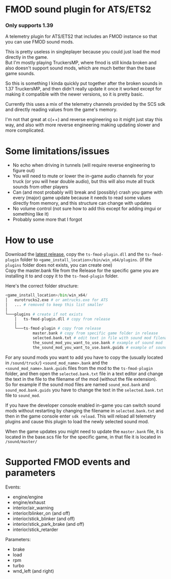 # FMOD sound plugin for ATS/ETS2

### Only supports 1.39

A telemetry plugin for ATS/ETS2 that includes an FMOD instance so that you can use FMOD sound mods.

This is pretty useless in singleplayer because you could just load the mod directly in the game.<br>
But I'm mostly playing TruckersMP, where fmod is still kinda broken and also doesn't support sound mods, which are much better than the base game sounds.

So this is something I kinda quickly put together after the broken sounds in 1.37 TruckersMP, and then didn't really update it once it worked except for making it compatible with the newer versions, so it is pretty basic.

Currently this uses a mix of the telemetry channels provided by the SCS sdk and directly reading values from the game's memory.

I'm not that great at c(++) and reverse engineering so it might just stay this way, and also with more reverse engineering making updating slower and more complicated.

# Some limitations/issues
- No echo when driving in tunnels (will require reverse engineering to figure out)
- You will need to mute or lower the in-game audio channels for your truck (or you will hear double audio), but this will also mute all truck sounds from other players
- Can (and most probably will) break and (possibly) crash you game with every (major) game update because it needs to read some values directly from memory, and this structure can change with updates
- No volume control (not sure how to add this except for adding imgui or something like it)
- Probably some more that I forgot

# How to use
Download the [latest release](https://github.com/dariowouters/ts-fmod-plugin/releases/latest), copy the `ts-fmod-plugin.dll` and the `ts-fmod-plugin` folder to `<game_install_location>/bin/win_x64/plugins`. (if the `plugins` folder does not exists, you can create one)<br>
Copy the master.bank file from the Release for the specific game you are installing it to and copy it to the `ts-fmod-plugin` folder.

Here's the correct folder structure:

```python
<game_install_location>/bin/win_x64/
│   eurotrucks2.exe # or amtrucks.exe for ATS
│   ... # removed to keep this list smaller
│
└───plugins # create if not exists
    │   ts-fmod-plugin.dll # copy from release
    │
    └───ts-fmod-plugin # copy from release
            master.bank # copy from specific game folder in release
            selected.bank.txt # edit text in file with sound mod filename you want
            the_sound_mod_you_want_to_use.bank # example of sound mod
            the_sound_mod_you_want_to_use.bank.guids # example of sound mod
```

For any sound mods you want to add you have to copy the (usually located in `/sound/truck/`) `<sound_mod_name>.bank` and the `<sound_mod_name>.bank.guids` files from the mod to the `ts-fmod-plugin` folder, and then open the `selected.bank.txt` file in a text editor and change the text in the file to the filename of the mod (without the file extension).<br>
So for example if the sound mod files are named `sound_mod.bank` and `sound_mod.bank.guids` you have to change the text in the `selected.bank.txt` file to `sound_mod`.

If you have the developer console enabled in-game you can switch sound mods without restarting by changing the filename in `selected.bank.txt` and then in the game console enter `sdk reload`. This will reload all telemetry plugins and cause this plugin to load the newly selected sound mod.

When the game updates you might need to update the `master.bank` file, it is located in the base.scs file for the specific game, in that file it is located in `/sound/master/`

# Supported FMOD events and parameters
Events:
- engine/engine
- engine/exhaust
- interior/air_warning
- interior/blinker_on (and off)
- interior/stick_blinker (and off)
- interior/stick_park_brake (and off)
- interior/stick_retarder

Parameters:
- brake
- load
- rpm
- turbo
- wnd_left (and right)
